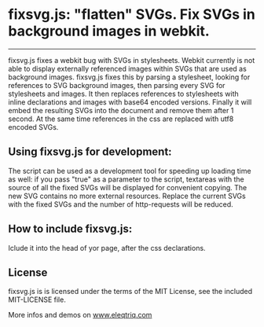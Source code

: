 # fixsvg.js: "flatten" SVGs. Fix SVGs in background images in webkit.
----------

fixsvg.js fixes a webkit bug with SVGs in stylesheets. Webkit currently is not able to display externally referenced images within SVGs that are used as background images. fixsvg.js fixes this by parsing a stylesheet, looking for references to SVG background images, then parsing every SVG for stylesheets and images. It then replaces references to stylesheets with inline declarations and images with base64 encoded versions. Finally it will embed the resulting SVGs into the document and remove them after 1 second. At the same time references in the css are replaced with utf8 encoded SVGs.

## Using fixsvg.js for development:

The script can be used as a development tool for speeding up loading time as well: if you pass "true" as a parameter to the script, textareas with the source of all the fixed SVGs will be displayed for convenient copying. The new SVG contains no more external resources. Replace the current SVGs with the fixed SVGs and the number of http-requests will be reduced.

## How to include fixsvg.js:

Iclude it into the head of yor page, after the css declarations.
## License

fixsvg.js is is licensed under the terms of the MIT License, see the included MIT-LICENSE file.

More infos and demos on www.eleqtriq.com